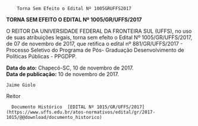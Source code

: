         Torna Sem Efeito o Edital Nº 1005GRUFFS2017  

**TORNA SEM EFEITO O EDITAL Nº 1005/GR/UFFS/2017**

  

 O REITOR DA UNIVERSIDADE FEDERAL DA FRONTEIRA SUL (UFFS), no uso de suas atribuições legais, torna sem efeito o Edital Nº 1005/GR/UFFS/2017, de 07 de novembro de 2017, que retifica o edital nº 881/GR/UFFS/2017 - Processo Seletivo do Programa de Pós- Graduação Desenvolvimento de Políticas Públicas - PPGDPP.

   **Data do ato:** Chapecó-SC, 10 de novembro de 2017.   
 **Data de publicação:**  10 de novembro de 2017. 

    Jaime Giolo   
 Reitor 

      Documento Histórico  [EDITAL Nº 1015/GR/UFFS/2017](https://www.uffs.edu.br/atos-normativos/edital/gr/2017-1015/@@download/documento_historico)     
      